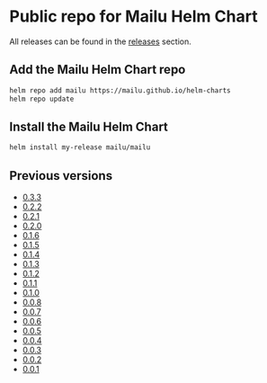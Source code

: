 # Public repo for Mailu Helm Chart

All releases can be found in the [releases](https://github.com/fastlorenzo/helm-charts-1/releases) section.

## Add the Mailu Helm Chart repo

```bash
helm repo add mailu https://mailu.github.io/helm-charts
helm repo update
```

## Install the Mailu Helm Chart

```bash
helm install my-release mailu/mailu
```

## Previous versions

* [0.3.3](mailu-0.3.3.tgz)
* [0.2.2](mailu-0.2.2.tgz)
* [0.2.1](mailu-0.2.1.tgz)
* [0.2.0](mailu-0.2.0.tgz)
* [0.1.6](mailu-0.1.6.tgz)
* [0.1.5](mailu-0.1.5.tgz)
* [0.1.4](mailu-0.1.4.tgz)
* [0.1.3](mailu-0.1.3.tgz)
* [0.1.2](mailu-0.1.2.tgz)
* [0.1.1](mailu-0.1.1.tgz)
* [0.1.0](mailu-0.1.0.tgz)
* [0.0.8](mailu-0.0.8.tgz)
* [0.0.7](mailu-0.0.7.tgz)
* [0.0.6](mailu-0.0.6.tgz)
* [0.0.5](mailu-0.0.5.tgz)
* [0.0.4](mailu-0.0.4.tgz)
* [0.0.3](mailu-0.0.3.tgz)
* [0.0.2](mailu-0.0.2.tgz)
* [0.0.1](mailu-0.0.1.tgz)
